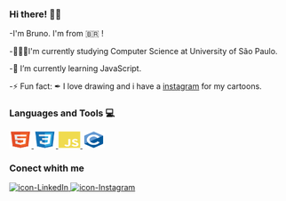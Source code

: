 ### Hi there! 👋🏻

-I'm Bruno. I'm from 🇧🇷 !

-👨🏻‍🎓I'm currently studying Computer Science at University of São Paulo.

-🌱 I’m currently learning JavaScript.

-⚡ Fun fact: ✒ I love drawing and i have a [instagram](https://www.instagram.com/vida_e_tedio/?hl=pt-br) for my cartoons.

### Languages and Tools 💻
<a href="">
<img alt="icon-HTML5" height="30" width="40" src="https://raw.githubusercontent.com/devicons/devicon/master/icons/html5/html5-original.svg" style="max-width=100%;">
</a>

<a href="">
<img  alt="icon-CSS3"  height="30" width="40" src="https://raw.githubusercontent.com/devicons/devicon/master/icons/css3/css3-original.svg" style="max-width=100%;">
</a>

<a href="">
<img  alt="icon-JavaScript"  height="30" width="40" src="https://raw.githubusercontent.com/devicons/devicon/master/icons/javascript/javascript-plain.svg" style="max-width=100%;">
</a>

<a href="">
<img  alt="icon-C" height="30" width="40" src="https://raw.githubusercontent.com/devicons/devicon/master/icons/c/c-original.svg" style="max-width=100%;">
</a>

### Conect whith me

<a href="https://www.linkedin.com/in/bruno-gabriel-a71b0614b/">
  <img alt="icon-LinkedIn"  height="40" width="50" src="https://camo.githubusercontent.com/28bbd2596707954793abeff9eb24d343c1c78b7bf184b90294b4b190c6097a65/68747470733a2f2f63646e2e6a7364656c6976722e6e65742f6e706d2f73696d706c652d69636f6e7340332e302e312f69636f6e732f6c696e6b6564696e2e737667" style="max-width=100%;">  
</a>

<a href="https://www.instagram.com/bruno_g.j/?hl=pt-br">
  <img alt="icon-Instagram"  height="40" width="50" src="https://camo.githubusercontent.com/aecaf87326884e8b0466bb799265a13fee7586246ebda3e066cb7fad82a1fd23/68747470733a2f2f63646e2e6a7364656c6976722e6e65742f6e706d2f73696d706c652d69636f6e7340332e302e312f69636f6e732f696e7374616772616d2e737667" style="max-width=100%;">  
</a>


